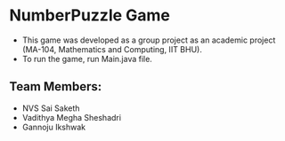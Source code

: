 # NumberPuzzle Game
- This game was developed as a group project as an academic project (MA-104, Mathematics and Computing, IIT BHU).
- To run the game, run Main.java file.

## Team Members:
- NVS Sai Saketh
- Vadithya Megha Sheshadri
- Gannoju Ikshwak